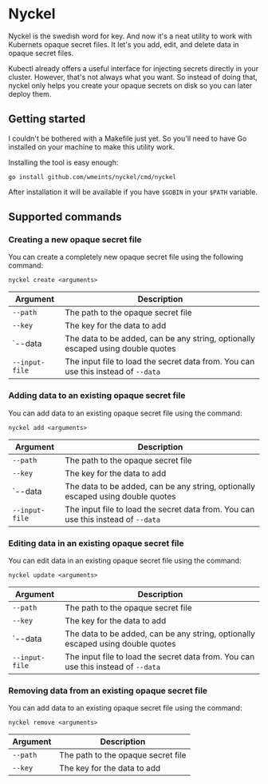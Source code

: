 # Nyckel

Nyckel is the swedish word for key. And now it's a neat utility to work with
Kubernets opaque secret files. It let's you add, edit, and delete data in
opaque secret files.

Kubectl already offers a useful interface for injecting secrets directly in
your cluster. However, that's not always what you want. So instead of doing
that, nyckel only helps you create your opaque secrets on disk so you can later
deploy them.

## Getting started

I couldn't be bothered with a Makefile just yet. So you'll need to have Go
installed on your machine to make this utility work.

Installing the tool is easy enough:

```shell
go install github.com/wmeints/nyckel/cmd/nyckel
```

After installation it will be available if you have `$GOBIN` in your `$PATH`
variable.

## Supported commands

### Creating a new opaque secret file

You can create a completely new opaque secret file using the following command:

```shell
nyckel create <arguments>
```

| Argument       | Description                                                                       |
| -------------- | --------------------------------------------------------------------------------- |
| `--path`       | The path to the opaque secret file                                                |
| `--key`        | The key for the data to add                                                       |
| `--data        | The data to be added, can be any string, optionally escaped using double quotes   |
| `--input-file` | The input file to load the secret data from. You can use this instead of `--data` |

### Adding data to an existing opaque secret file

You can add data to an existing opaque secret file using the command:

```shell
nyckel add <arguments>
```

| Argument       | Description                                                                       |
| -------------- | --------------------------------------------------------------------------------- |
| `--path`       | The path to the opaque secret file                                                |
| `--key`        | The key for the data to add                                                       |
| `--data        | The data to be added, can be any string, optionally escaped using double quotes   |
| `--input-file` | The input file to load the secret data from. You can use this instead of `--data` |

### Editing data in an existing opaque secret file

You can edit data in an existing opaque secret file using the command:

```shell
nyckel update <arguments>
```

| Argument       | Description                                                                       |
| -------------- | --------------------------------------------------------------------------------- |
| `--path`       | The path to the opaque secret file                                                |
| `--key`        | The key for the data to add                                                       |
| `--data        | The data to be added, can be any string, optionally escaped using double quotes   |
| `--input-file` | The input file to load the secret data from. You can use this instead of `--data` |

### Removing data from an existing opaque secret file

You can add data to an existing opaque secret file using the command:

```shell
nyckel remove <arguments>
```

| Argument | Description                        |
| -------- | ---------------------------------- |
| `--path` | The path to the opaque secret file |
| `--key`  | The key for the data to add        |

